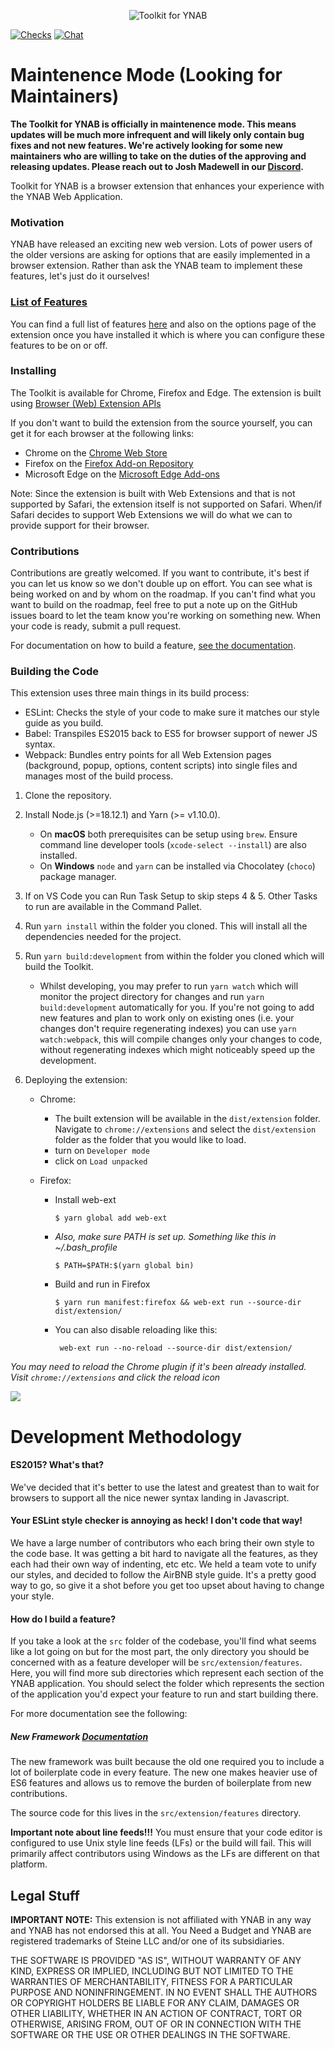 <p align="center">
  <img src="http://i.imgur.com/SJhwBpU.png" alt="Toolkit for YNAB">
</p>

[![Checks](https://github.com/toolkit-for-ynab/toolkit-for-ynab/actions/workflows/checks.yml/badge.svg)](https://github.com/toolkit-for-ynab/toolkit-for-ynab/actions/workflows/checks.yml)
[![Chat](https://img.shields.io/discord/743988612382589010?logo=discord)](https://discord.gg/jFKzZR2)

# **Maintenence Mode (Looking for Maintainers)**

**The Toolkit for YNAB is officially in maintenence mode. This means updates will be much more infrequent and will likely only contain bug fixes and not new features. We're actively looking for some new maintainers who are willing to take on the duties of the approving and releasing updates. Please reach out to Josh Madewell in our [Discord](https://discord.gg/jFKzZR2).**

Toolkit for YNAB is a browser extension that enhances your experience with the YNAB Web Application.

### Motivation

YNAB have released an exciting new web version. Lots of power users of the older
versions are asking for options that are easily implemented in a browser extension.
Rather than ask the YNAB team to implement these features, let's just do it
ourselves!

### [List of Features](/docs/feature-list.md)

You can find a full list of features [here](/docs/feature-list.md) and also on the options
page of the extension once you have installed it which is where you can configure these
features to be on or off.

### Installing

The Toolkit is available for Chrome, Firefox and Edge. The extension is built using [Browser (Web) Extension APIs](https://developer.mozilla.org/en-US/Add-ons/WebExtensions)

If you don't want to build the extension from the source yourself, you can get it for
each browser at the following links:

- Chrome on the [Chrome Web Store](https://chrome.google.com/webstore/detail/toolkit-for-ynab/lmhdkkhepllpnondndgpgclfjnlofgjl)
- Firefox on the [Firefox Add-on Repository](https://addons.mozilla.org/firefox/addon/toolkit-for-ynab/)
- Microsoft Edge on the [Microsoft Edge Add-ons](https://microsoftedge.microsoft.com/addons/detail/toolkit-for-ynab/ldhelmfcfdmaeondkcdgcnbhneihejgc)

Note: Since the extension is built with Web Extensions and that is not supported by Safari,
the extension itself is not supported on Safari. When/if Safari decides to support Web Extensions
we will do what we can to provide support for their browser.

### Contributions

Contributions are greatly welcomed. If you want to contribute, it's best if you can let
us know so we don't double up on effort. You can see what is being worked on and by whom
on the roadmap. If you can't find what you want to build on the roadmap, feel free to put
a note up on the GitHub issues board to let the team know you're working on something new.
When your code is ready, submit a pull request.

For documentation on how to build a feature, [see the documentation](https://github.com/toolkit-for-ynab/toolkit-for-ynab/blob/main/docs/building-features.md).

### Building the Code

This extension uses three main things in its build process:

- ESLint: Checks the style of your code to make sure it matches our style guide as you build.
- Babel: Transpiles ES2015 back to ES5 for browser support of newer JS syntax.
- Webpack: Bundles entry points for all Web Extension pages (background, popup, options,
  content scripts) into single files and manages most of the build process.

1.  Clone the repository.
2.  Install Node.js (>=18.12.1) and Yarn (>= v1.10.0).

    - On **macOS** both prerequisites can be setup using `brew`. Ensure command line developer tools (`xcode-select --install`) are also installed.
    - On **Windows** `node` and `yarn` can be installed via Chocolatey (`choco`) package manager.

3.  If on VS Code you can Run Task Setup to skip steps 4 & 5. Other Tasks to run are available in the Command Pallet.
4.  Run `yarn install` within the folder you cloned. This will install all the dependencies needed for the project.
5.  Run `yarn build:development` from within the folder you cloned which will build the Toolkit.

    - Whilst developing, you may prefer to run `yarn watch` which will monitor the project
      directory for changes and run `yarn build:development` automatically for you. If you're
      not going to add new features and plan to work only on existing ones (i.e. your changes
      don't require regenerating indexes) you can use `yarn watch:webpack`, this will compile
      changes only your changes to code, without regenerating indexes which might noticeably
      speed up the development.

6.  Deploying the extension:

    - Chrome:
      - The built extension will be available in the `dist/extension` folder. Navigate to `chrome://extensions`
        and select the `dist/extension` folder as the folder that you would like to load.
      - turn on `Developer mode`
      - click on `Load unpacked`
    - Firefox:

      - Install web-ext

            $ yarn global add web-ext

      - _Also, make sure PATH is set up. Something like this in ~/.bash_profile_

            $ PATH=$PATH:$(yarn global bin)

      - Build and run in Firefox

            $ yarn run manifest:firefox && web-ext run --source-dir dist/extension/

      - You can also disable reloading like this:

             web-ext run --no-reload --source-dir dist/extension/

_You may need to reload the Chrome plugin if it's been already installed. Visit `chrome://extensions` and click the reload icon_

![](https://camo.githubusercontent.com/4d41ad79a8241b062ea59fa332b39028c1469703/68747470733a2f2f636c2e6c792f31633167304633443142316f2f496d616765253230323031382d30362d3034253230617425323031362e32302e33342e706e67)

# Development Methodology

#### ES2015? What's that?

We've decided that it's better to use the latest and greatest than to wait for browsers to
support all the nice newer syntax landing in Javascript.

#### Your ESLint style checker is annoying as heck! I don't code that way!

We have a large number of contributors who each bring their own style to the code base.
It was getting a bit hard to navigate all the features, as they each had their own way
of indenting, etc etc. We held a team vote to unify our styles, and decided to follow
the AirBNB style guide. It's a pretty good way to go, so give it a shot before you
get too upset about having to change your style.

#### How do I build a feature?

If you take a look at the `src` folder of the codebase, you'll find what seems like a
lot going on but for the most part, the only directory you should be concerned with as
a feature developer will be `src/extension/features`. Here, you will find more sub
directories which represent each section of the YNAB application. You should select
the folder which represents the section of the application you'd expect your feature to
run and start building there.

For more documentation see the following:

##### New Framework [Documentation](/docs/building-features.md)

The new framework was built because the old one required you to include a lot of
boilerplate code in every feature. The new one makes heavier use of ES6 features
and allows us to remove the burden of boilerplate from new contributions.

The source code for this lives in the `src/extension/features` directory.

**Important note about line feeds!!!**
You must ensure that your code editor is configured to use Unix style line feeds (LFs)
or the build will fail. This will primarily affect contributors using Windows as
the LFs are different on that platform.

## Legal Stuff

**IMPORTANT NOTE:** This extension is not affiliated with YNAB in any way and YNAB
has not endorsed this at all. You Need a Budget and YNAB are registered trademarks
of Steine LLC and/or one of its subsidiaries.

THE SOFTWARE IS PROVIDED "AS IS", WITHOUT WARRANTY OF ANY KIND, EXPRESS OR
IMPLIED, INCLUDING BUT NOT LIMITED TO THE WARRANTIES OF MERCHANTABILITY,
FITNESS FOR A PARTICULAR PURPOSE AND NONINFRINGEMENT. IN NO EVENT SHALL THE
AUTHORS OR COPYRIGHT HOLDERS BE LIABLE FOR ANY CLAIM, DAMAGES OR OTHER
LIABILITY, WHETHER IN AN ACTION OF CONTRACT, TORT OR OTHERWISE, ARISING FROM,
OUT OF OR IN CONNECTION WITH THE SOFTWARE OR THE USE OR OTHER DEALINGS IN THE
SOFTWARE.
